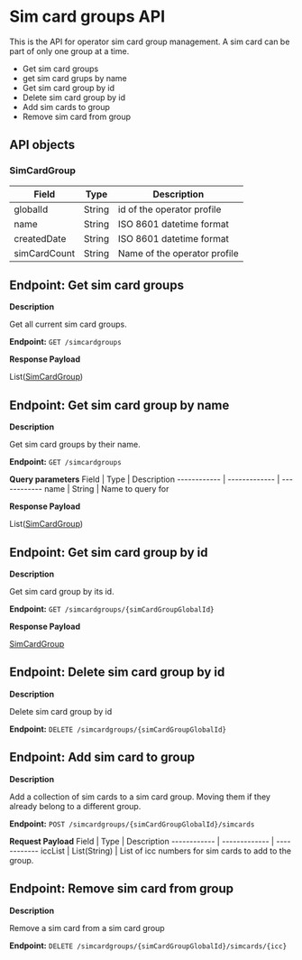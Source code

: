 # Sim card groups API
This is the API for operator sim card group management.
A sim card can be part of only one group at a time.

* Get sim card groups
* get sim card grups by name
* Get sim card group by id
* Delete sim card group by id
* Add sim cards to group
* Remove sim card from group

## API objects

### SimCardGroup
Field        	| Type          | Description
------------ 	| ------------- | ------------
globalId 		| String        | id of the operator profile
name 	        | String        | ISO 8601 datetime format
createdDate 	| String        | ISO 8601 datetime format
simCardCount 	| String        | Name of the operator profile

## Endpoint: Get sim card groups

**Description**

Get all current sim card groups.

**Endpoint:** `GET /simcardgroups`

**Response Payload**

List([SimCardGroup](/api/simcard-groups/#simcardgroup))

## Endpoint: Get sim card group by name

**Description**

Get sim card groups by their name.

**Endpoint:** `GET /simcardgroups`

**Query parameters**
Field        	| Type          | Description
------------ 	| ------------- | ------------
name 		    | String        | Name to query for

**Response Payload**

List([SimCardGroup](/api/simcard-groups/#simcardgroup))

## Endpoint: Get sim card group by id

**Description**

Get sim card group by its id.

**Endpoint:** `GET /simcardgroups/{simCardGroupGlobalId}`

**Response Payload**

[SimCardGroup](/api/simcard-groups/#simcardgroup)

## Endpoint: Delete sim card group by id

**Description**

Delete sim card group by id

**Endpoint:** `DELETE /simcardgroups/{simCardGroupGlobalId}`

## Endpoint: Add sim card to group

**Description**

Add a collection of sim cards to a sim card group. Moving them if they already belong to a different group.

**Endpoint:** `POST /simcardgroups/{simCardGroupGlobalId}/simcards`

**Request Payload**
Field        	| Type          | Description
------------ 	| ------------- | ------------
iccList 		| List(String)  | List of icc numbers for sim cards to add to the group.

## Endpoint: Remove sim card from group

**Description**

Remove a sim card from a sim card group

**Endpoint:** `DELETE /simcardgroups/{simCardGroupGlobalId}/simcards/{icc}`
